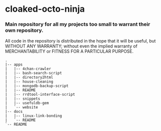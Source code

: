 # cloaked-octo-ninja

### Main repository for all my projects too small to warrant their own repository.

All code in the repository is distributed in the hope that it will be useful,
but WITHOUT ANY WARRANTY; without even the implied warranty of MERCHANTABILITY
or FITNESS FOR A PARTICULAR PURPOSE.

    .
    |-- apps
    |   |-- 4chan-crawler
    |   |-- bash-search-script
    |   |-- directory2html
    |   |-- house-cleaning
    |   |-- mongodb-backup-script
    |   |-- README
    |   |-- rrdtool-interface-script
    |   |-- snippets
    |   |-- usefuldb-gem
    |   `-- website
    |-- docs
    |   |-- linux-link-bonding
    |   `-- README
    `-- README
